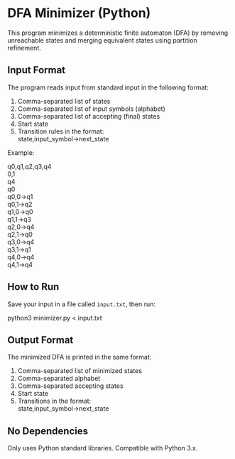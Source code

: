 # DFA Minimizer (Python)

This program minimizes a deterministic finite automaton (DFA) by removing unreachable states and merging equivalent states using partition refinement.

## Input Format

The program reads input from standard input in the following format:

1. Comma-separated list of states  
2. Comma-separated list of input symbols (alphabet)  
3. Comma-separated list of accepting (final) states  
4. Start state  
5. Transition rules in the format:  
   state,input_symbol->next_state

Example:

q0,q1,q2,q3,q4  
0,1  
q4  
q0  
q0,0->q1  
q0,1->q2  
q1,0->q0  
q1,1->q3  
q2,0->q4  
q2,1->q0  
q3,0->q4  
q3,1->q1  
q4,0->q4  
q4,1->q4

## How to Run

Save your input in a file called `input.txt`, then run:

python3 minimizer.py < input.txt

## Output Format

The minimized DFA is printed in the same format:

1. Comma-separated list of minimized states  
2. Comma-separated alphabet  
3. Comma-separated accepting states  
4. Start state  
5. Transitions in the format:  
   state,input_symbol->next_state

## No Dependencies

Only uses Python standard libraries. Compatible with Python 3.x.
